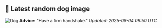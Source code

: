 ## 🐶 Latest random dog image
![Dog](https://images.dog.ceo/breeds/terrier-fox/n02095314_157.jpg)
**Advice:** "Have a firm handshake."
*Updated: 2025-08-04 09:50 UTC*
